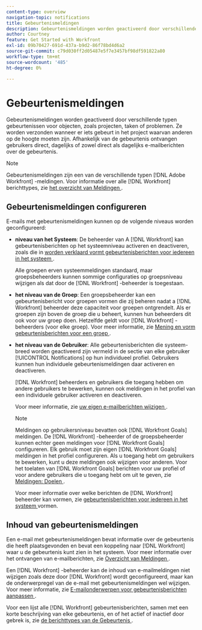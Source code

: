 ```yaml
---
content-type: overview
navigation-topic: notifications
title: Gebeurtenismeldingen
description: Gebeurtenismeldingen worden geactiveerd door verschillende typen gebeurtenissen voor objecten, zoals projecten, taken of problemen. Ze worden verzonden wanneer er iets gebeurt in het project waarvan anderen op de hoogte moeten zijn. Afhankelijk van de gebeurtenis ontvangen gebruikers direct, dagelijks of zowel direct als dagelijks e-mailberichten over de gebeurtenis.
author: Courtney
feature: Get Started with Workfront
exl-id: 09b70427-691d-437a-b9d2-86f78bd4d6a2
source-git-commit: c79d030ff2d05487e5f7e3457bf98df591822a80
workflow-type: tm+mt
source-wordcount: '485'
ht-degree: 0%

---
```


# Gebeurtenismeldingen

<!-- Audited: 4/2025 -->

Gebeurtenismeldingen worden geactiveerd door verschillende typen gebeurtenissen voor objecten, zoals projecten, taken of problemen. Ze worden verzonden wanneer er iets gebeurt in het project waarvan anderen op de hoogte moeten zijn. Afhankelijk van de gebeurtenis ontvangen gebruikers direct, dagelijks of zowel direct als dagelijks e-mailberichten over de gebeurtenis.

>[!NOTE]
>
>Gebeurtenismeldingen zijn een van de verschillende typen [!DNL Adobe Workfront] -meldingen. Voor informatie over alle [!DNL Workfront] berichttypes, zie [ het overzicht van Meldingen ](../../workfront-basics/using-notifications/wf-notifications.md).

## Gebeurtenismeldingen configureren

E-mails met gebeurtenismeldingen kunnen op de volgende niveaus worden geconfigureerd:

* **niveau van het Systeem**: De beheerder van A [!DNL Workfront] kan gebeurtenisberichten op het systeemniveau activeren en deactiveren, zoals die in [ worden verklaard vormt gebeurtenisberichten voor iedereen in het systeem ](../../administration-and-setup/manage-workfront/emails/configure-event-notifications-for-everyone-in-the-system.md).

  Alle groepen erven systeemmeldingen standaard, maar groepsbeheerders kunnen sommige configuraties op groepsniveau wijzigen als dat door de [!DNL Workfront] -beheerder is toegestaan.

* **het niveau van de Groep**: Een groepsbeheerder kan een gebeurtenisbericht voor groepen vormen die zij beheren nadat a [!DNL Workfront] beheerder deze capaciteit voor groepen ontgrendelt. Als er groepen zijn boven de groep die u beheert, kunnen hun beheerders dit ook voor uw groep doen. Hetzelfde geldt voor [!DNL Workfront] -beheerders (voor elke groep). Voor meer informatie, zie [ Mening en vorm gebeurtenisberichten voor een groep ](../../administration-and-setup/manage-groups/create-and-manage-groups/view-and-configure-event-notifications-group.md).

* **het niveau van de Gebruiker**: Alle gebeurtenisberichten die systeem-breed worden geactiveerd zijn vermeld in de sectie van elke gebruiker [!UICONTROL Notifications] op hun individueel profiel. Gebruikers kunnen hun individuele gebeurtenismeldingen daar activeren en deactiveren.

  [!DNL Workfront] beheerders en gebruikers die toegang hebben om andere gebruikers te bewerken, kunnen ook meldingen in het profiel van een individuele gebruiker activeren en deactiveren.

  Voor meer informatie, zie [ uw eigen e-mailberichten wijzigen ](../../workfront-basics/using-notifications/activate-or-deactivate-your-own-event-notifications.md).

  >[!NOTE]
  >
  >Meldingen op gebruikersniveau bevatten ook [!DNL Workfront Goals] meldingen. De [!DNL Workfront] -beheerder of de groepsbeheerder kunnen echter geen meldingen voor [!DNL Workfront Goals] configureren. Elk gebruik moet zijn eigen [!DNL Workfront Goals] meldingen in het profiel configureren. Als u toegang hebt om gebruikers te bewerken, kunt u deze meldingen ook wijzigen voor anderen. Voor het toelaten van [!DNL Workfront Goals] berichten voor uw profiel of voor andere gebruikers die u toegang hebt om uit te geven, zie [ Meldingen: Doelen ](../../workfront-basics/using-notifications/notifications-goals.md).

  Voor meer informatie over welke berichten de [!DNL Workfront] beheerder kan vormen, zie [ gebeurtenisberichten voor iedereen in het systeem ](../../administration-and-setup/manage-workfront/emails/configure-event-notifications-for-everyone-in-the-system.md) vormen.

## Inhoud van gebeurtenismeldingen

Een e-mail met gebeurtenismeldingen bevat informatie over de gebeurtenis die heeft plaatsgevonden en bevat een koppeling naar [!DNL Workfront] waar u de gebeurtenis kunt zien in het systeem. Voor meer informatie over het ontvangen van e-mailberichten, zie [ Overzicht van Meldingen ](../../workfront-basics/using-notifications/wf-notifications.md).

Een [!DNL Workfront] -beheerder kan de inhoud van e-mailmeldingen niet wijzigen zoals deze door [!DNL Workfront] wordt geconfigureerd, maar kan de onderwerpregel van de e-mail met gebeurtenismeldingen wel wijzigen. Voor meer informatie, zie [ E-mailonderwerpen voor gebeurtenisberichten aanpassen ](../../administration-and-setup/manage-workfront/emails/custom-email-subjects-event-notification.md).

Voor een lijst alle [!DNL Workfront] gebeurtenisberichten, samen met een korte beschrijving van elke gebeurtenis, en of het actief of inactief door gebrek is, zie [ de berichttypes van de Gebeurtenis ](../../administration-and-setup/manage-workfront/emails/event-notifications-available-in-wf.md).
